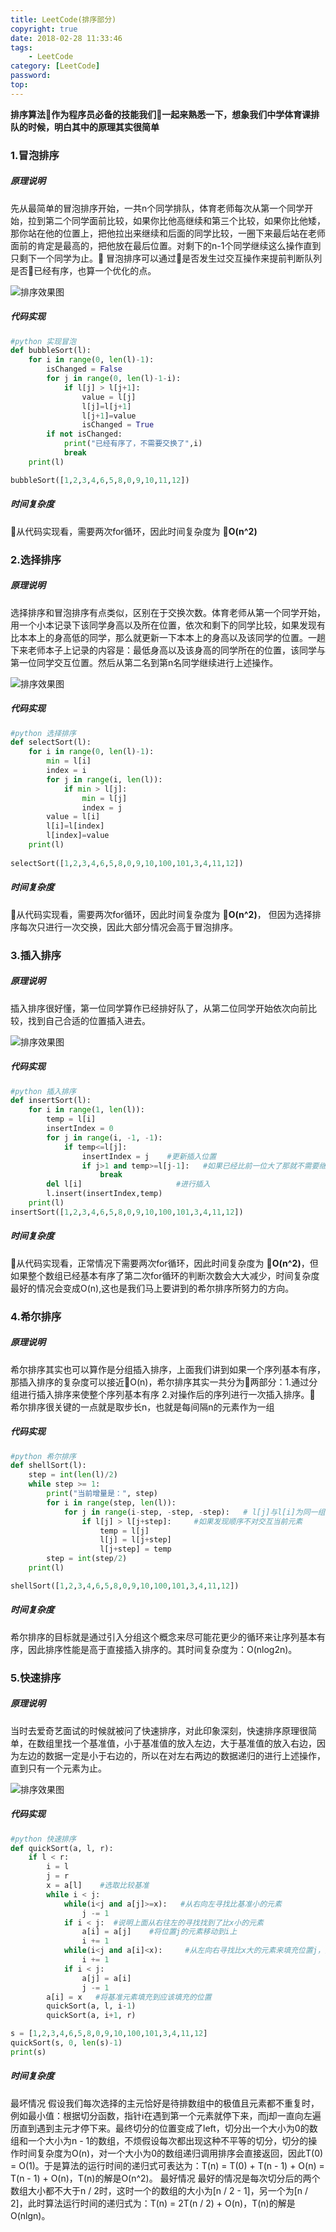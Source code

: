 ```yaml
---
title: LeetCode(排序部分)
copyright: true
date: 2018-02-28 11:33:46
tags:
    - LeetCode
category: [LeetCode]
password:
top:
---
```

**排序算法作为程序员必备的技能我们一起来熟悉一下，想象我们中学体育课排队的时候，明白其中的原理其实很简单**

### 1.冒泡排序

##### 原理说明

先从最简单的冒泡排序开始，一共n个同学排队，体育老师每次从第一个同学开始，拉到第二个同学面前比较，如果你比他高继续和第三个比较，如果你比他矮，那你站在他的位置上，把他拉出来继续和后面的同学比较，一圈下来最后站在老师面前的肯定是最高的，把他放在最后位置。对剩下的n-1个同学继续这么操作直到只剩下一个同学为止。
冒泡排序可以通过是否发生过交互操作来提前判断队列是否已经有序，也算一个优化的点。

![](leetcode-sort/bubblesort.gif "排序效果图")

##### 代码实现

```python
#python 实现冒泡
def bubbleSort(l):
    for i in range(0, len(l)-1):
        isChanged = False
        for j in range(0, len(l)-1-i):
            if l[j] > l[j+1]:
                value = l[j]
                l[j]=l[j+1]
                l[j+1]=value
                isChanged = True
        if not isChanged:
            print("已经有序了，不需要交换了",i)
            break
    print(l)

bubbleSort([1,2,3,4,6,5,8,0,9,10,11,12])
```
##### 时间复杂度

从代码实现看，需要两次for循环，因此时间复杂度为 **O(n^2)**

### 2.选择排序

##### 原理说明

选择排序和冒泡排序有点类似，区别在于交换次数。体育老师从第一个同学开始，用一个小本记录下该同学身高以及所在位置，依次和剩下的同学比较，如果发现有比本本上的身高低的同学，那么就更新一下本本上的身高以及该同学的位置。一趟下来老师本子上记录的内容是：最低身高以及该身高的同学所在的位置，该同学与第一位同学交互位置。然后从第二名到第n名同学继续进行上述操作。

![](leetcode-sort/selectsort.gif "排序效果图")

##### 代码实现

```python
#python 选择排序
def selectSort(l):
    for i in range(0, len(l)-1):
        min = l[i]
        index = i
        for j in range(i, len(l)):
            if min > l[j]:
                min = l[j]
                index = j
        value = l[i]
        l[i]=l[index]
        l[index]=value
    print(l)
    
selectSort([1,2,3,4,6,5,8,0,9,10,100,101,3,4,11,12])
```

##### 时间复杂度

从代码实现看，需要两次for循环，因此时间复杂度为 **O(n^2)**， 但因为选择排序每次只进行一次交换，因此大部分情况会高于冒泡排序。

### 3.插入排序

##### 原理说明

插入排序很好懂，第一位同学算作已经排好队了，从第二位同学开始依次向前比较，找到自己合适的位置插入进去。

![](leetcode-sort/insertsort.gif "排序效果图")

##### 代码实现

```python
#python 插入排序
def insertSort(l):
    for i in range(1, len(l)):
        temp = l[i]
        insertIndex = 0
        for j in range(i, -1, -1):
            if temp<=l[j]:
                insertIndex = j    #更新插入位置
                if j>1 and temp>=l[j-1]:   #如果已经比前一位大了那就不需要继续往前走了
                    break
        del l[i]                     #进行插入
        l.insert(insertIndex,temp)
    print(l)
insertSort([1,2,3,4,6,5,8,0,9,10,100,101,3,4,11,12])
```

##### 时间复杂度

从代码实现看，正常情况下需要两次for循环，因此时间复杂度为 **O(n^2)**，但如果整个数组已经基本有序了第二次for循环的判断次数会大大减少，时间复杂度最好的情况会变成O(n),这也是我们马上要讲到的希尔排序所努力的方向。

### 4.希尔排序

##### 原理说明

希尔排序其实也可以算作是分组插入排序，上面我们讲到如果一个序列基本有序，那插入排序的复杂度可以接近O(n)，希尔排序其实一共分为两部分：1.通过分组进行插入排序来使整个序列基本有序 2.对操作后的序列进行一次插入排序。
希尔排序很关键的一点就是取步长n，也就是每间隔n的元素作为一组

##### 代码实现

```python
#python 希尔排序
def shellSort(l):
    step = int(len(l)/2)
    while step >= 1:
        print("当前增量是：", step)
        for i in range(step, len(l)):
            for j in range(i-step, -step, -step):   # l[j]与l[i]为同一组 元素
                if l[j] > l[j+step]:     #如果发现顺序不对交互当前元素
                    temp = l[j]
                    l[j] = l[j+step]
                    l[j+step] = temp
        step = int(step/2)
    print(l)

shellSort([1,2,3,4,6,5,8,0,9,10,100,101,3,4,11,12])
```

##### 时间复杂度

希尔排序的目标就是通过引入分组这个概念来尽可能花更少的循环来让序列基本有序，因此排序性能是高于直接插入排序的。其时间复杂度为：O(nlog2n)。

### 5.快速排序

##### 原理说明

当时去爱奇艺面试的时候就被问了快速排序，对此印象深刻，快速排序原理很简单，在数组里找一个基准值，小于基准值的放入左边，大于基准值的放入右边，因为左边的数据一定是小于右边的，所以在对左右两边的数据递归的进行上述操作，直到只有一个元素为止。

![](leetcode-sort/quicksort.gif "排序效果图")

##### 代码实现

```python
#python 快速排序
def quickSort(a, l, r):
    if l < r:
        i = l
        j = r
        x = a[l]    #选取比较基准
        while i < j:
            while(i<j and a[j]>=x):   #从右向左寻找比基准小的元素
                j -= 1
            if i < j:  #说明上面从右往左的寻找找到了比x小的元素
                a[i] = a[j]    #将位置j的元素移动到i上
                i += 1 
            while(i<j and a[i]<x):     #从左向右寻找比x大的元素来填充位置j，因为位置j的元素被填充到位置i上了。
                i += 1
            if i < j:
                a[j] = a[i]
                j -= 1
        a[i] = x   #将基准元素填充到应该填充的位置
        quickSort(a, l, i-1)
        quickSort(a, i+1, r)

s = [1,2,3,4,6,5,8,0,9,10,100,101,3,4,11,12]
quickSort(s, 0, len(s)-1)
print(s)
```

##### 时间复杂度

最坏情况
假设我们每次选择的主元恰好是待排数组中的极值且元素都不重复时，例如最小值：根据切分函数，指针i在遇到第一个元素就停下来，而j却一直向左遍历直到遇到主元才停下来。最终切分的位置变成了left，切分出一个大小为0的数组和一个大小为n - 1的数组，不烦假设每次都出现这种不平等的切分，切分的操作时间复杂度为O(n)，对一个大小为0的数组递归调用排序会直接返回，因此T(0) = O(1)。于是算法的运行时间的递归式可表达为：T(n) = T(0) + T(n - 1) + O(n) = T(n - 1) + O(n)，T(n)的解是O(n^2)。
最好情况
最好的情况是每次切分后的两个数组大小都不大于n / 2时，这时一个的数组的大小为[n / 2 - 1]，另一个为[n / 2]，此时算法运行时间的递归式为：T(n) = 2T(n / 2) + O(n)，T(n)的解是O(nlgn)。
